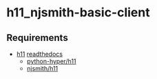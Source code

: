 # h11_njsmith-basic-client

## Requirements
* [h11](https://pypi.org/project/h11/) [readthedocs](https://h11.readthedocs.io/en/latest/)
  * [python-hyper/h11](https://github.com/python-hyper/h11)
  * [njsmith/h11](https://github.com/njsmith/h11)
